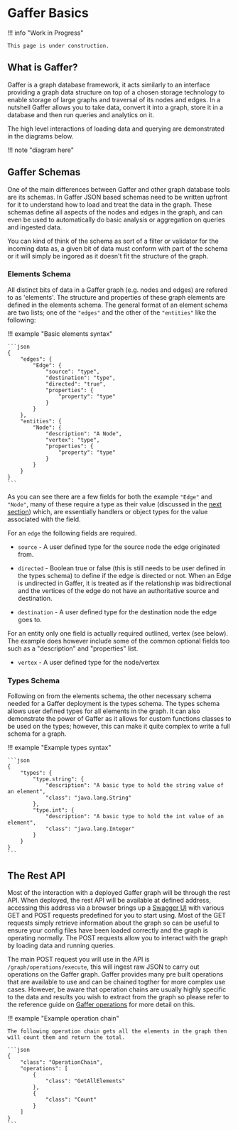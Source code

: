 # Gaffer Basics

!!! info "Work in Progress"

    This page is under construction.

## What is Gaffer?

Gaffer is a graph database framework, it acts similarly to an interface
providing a graph data structure on top of a chosen storage technology to
enable storage of large graphs and traversal of its nodes and edges. In a
nutshell Gaffer allows you to take data, convert it into a graph, store it in
a database and then run queries and analytics on it.

The high level interactions of loading data and querying are demonstrated in
the diagrams below.

!!! note "diagram here"

## Gaffer Schemas

One of the main differences between Gaffer and other graph database tools are
its schemas. In Gaffer JSON based schemas need to be written upfront for
it to understand how to load and treat the data in the graph. These schemas
define all aspects of the nodes and edges in the graph, and can even be used to
automatically do basic analysis or aggregation on queries and ingested data.

You can kind of think of the schema as sort of a filter or validator for the
incoming data as, a given bit of data must conform with part of the schema or
it will simply be ingored as it doesn't fit the structure of the graph.

### Elements Schema

All distinct bits of data in a Gaffer graph (e.g. nodes and edges) are refered
to as 'elements'. The structure and properties of these graph elements are
defined in the elements schema. The general format of an element schema are two
lists; one of the `"edges"` and the other of the `"entities"` like the
following:

!!! example "Basic elements syntax"

    ```json
    {
        "edges": {
            "Edge": {
                "source": "type",
                "destination": "type",
                "directed": "true",
                "properties": {
                    "property": "type"
                }
            }
        },
        "entities": {
            "Node": {
                "description": "A Node",
                "vertex": "type",
                "properties": {
                    "property": "type"
                }
            }
        }
    }
    ```

As you can see there are a few fields for both the example `"Edge"` and
`"Node"`, many of these require a type as their value (discussed in the
[next section](#types-schema)) which, are essentially handlers or object types
for the value associated with the field.

For an `edge` the following fields are required.

- `source` - A user defined type for the source node the edge originated from.

- `directed` - Boolean true or false (this is still needs to be user defined in the types
    schema) to define if the edge is directed or not. When an Edge is
    undirected in Gaffer, it is treated as if the relationship was
    bidirectional and the vertices of the edge do not have an authoritative
    source and destination.

- `destination` - A user defined type for the destination node the edge goes to.

For an entity only one field is actually required outlined, vertex (see below).
The example does however include some of the common optional fields too such as
a "description" and "properties" list.

- `vertex` - A user defined type for the node/vertex

### Types Schema

Following on from the elements schema, the other necessary schema needed for a
Gaffer deployment is the types schema.  The types schema allows user defined
types for all elements in the graph. It can also demonstrate the power of
Gaffer as it allows for custom functions classes to be used on the types;
however, this can make it quite complex to write a full schema for a graph.

!!! example "Example types syntax"

    ```json
    {
        "types": {
            "type.string": {
                "description": "A basic type to hold the string value of an element",
                "class": "java.lang.String"
            },
            "type.int": {
                "description": "A basic type to hold the int value of an element",
                "class": "java.lang.Integer"
            }
        }
    }
    ```

## The Rest API

Most of the interaction with a deployed Gaffer graph will be through the rest
API. When deployed, the rest API will be available at defined address,
accessing this address via a browser brings up a
[Swagger UI](https://swagger.io/) with various GET and POST requests predefined
for you to start using. Most of the GET requests simply retrieve information
about the graph so can be useful to ensure your config files have been loaded
correctly and the graph is operating normally. The POST requests allow you to
interact with the graph by loading data and running queries.

The main POST request you will use in the API is `/graph/operations/execute`,
this will ingest raw JSON to carry out operations on the Gaffer graph. Gaffer
provides many pre built operations that are available to use and can be chained
togther for more complex use cases. However, be aware that operation chains are
usually highly specific to the data and results you wish to extract from the
graph so please refer to the reference guide on
[Gaffer operations](../reference/operations-guide/operations.md) for more
detail on this.

!!! example "Example operation chain"

    The following operation chain gets all the elements in the graph then
    will count them and return the total.

    ```json
    {
        "class": "OperationChain",
        "operations": [
            {
                "class": "GetAllElements"
            },
            {
                "class": "Count"
            }
        ]
    }
    ```
